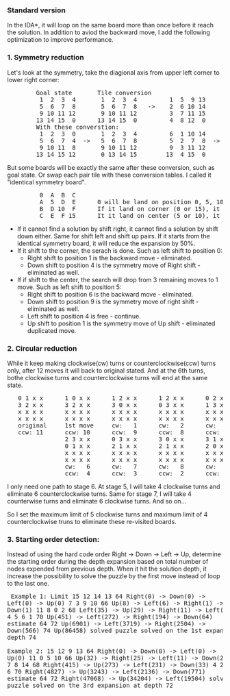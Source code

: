 ### Standard version
  In the IDA*, it will loop on the same board more than once before it reach the solution.  In addition to aviod the backward move, I add the following optimization to improve performance.

### 1. Symmetry reduction  
  Let's look at the symmetry, take the diagional axis from upper left corner to lower right corner:  
  <pre>
        Goal state       Tile conversion                      Position conversion
         1  2  3  4       1  2  3  4         1  5  9 13        0  1  2  3       0  4  8 12
         5  6  7  8       5  6  7  8   ->    2  6 10 14        4  5  6  7  ->   1  5  9 13
         9 10 11 12       9 10 11 12         3  7 11 15        8  9 10 11       2  6 10 14
        13 14 15  0      13 14 15  0         4  8 12  0       12 13 14 15       3  7 11 15  
        With these converstion:
         1  2  3  0       1  2  3  4         6  1 10 14       6  2  3  4
         5  6  7  4  ->   5  6  7  8         5  2  7  8  ->   1  5  9 13
         9 10 11  8       9 10 11 12         9  3 11 12       7 10 11 12
        13 14 15 12       0 13 14 15        13  4 15  0       8 14 15  0</pre>
        
        
  But some boards will be exactly the same after these conversion, such as goal state.  Or swap each pair tile with these conversion tables.  I called it "identical symmetry board".
  <pre>
         0  A  B  C
         A  5  D  E      0 will be land on position 0, 5, 10 or 15 only.
         B  D 10  F      If it land on corner (0 or 15), it has 2 moves.
         C  E  F 15      It it land on center (5 or 10), it has 4 moves. </pre>  
         
  * If it cannot find a solution by shift right, it cannot find a solution by shift down either.  Same for shift left and shift up pairs.  If it starts from the identical symmetry board, it will reduce the expansion by 50%.  
  * If it shift to the corner, the serach is done.  Such as left shift to position 0:  
    * Right shift to position 1 is the backward move - eliminated.
    * Down shift to position 4 is the symmetry move of Right shift - eliminated as well.  
  * If if shift to the center, the search will drop from 3 remaining moves to 1 move.  Such as left shift to position 5:  
    * Right shift to position 6 is the backward move - eliminated.
    * Down shift to position 9 is the symmetry move of right shift - eliminated as well.
    * Left shift to position 4 is free - continue.
    * Up shift to position 1 is the symmetry move of Up shift - eliminated duplicated move.  

### 2. Circular reduction
  While it keep making clockwise(cw) turns or counterclockwise(ccw) turns only, after 12 moves it will back to original stated.  And at the 6th turns, bothe clockwise turns and counterclockwise turns will end at the same state.
  <pre>
   0 1 x x      1 0 x x      1 2 x x      1 2 x x      0 2 x x      2 0 x x      2 3 x x
   3 2 x x      3 2 x x      3 0 x x      0 3 x x      1 3 x x      1 3 x x      1 0 x x
   x x x x      x x x x      x x x x      x x x x      x x x x      x x x x      x x x x
   x x x x      x x x x      x x x x      x x x x      x x x x      x x x x      x x x x
   original     1st move     cw:   1      cw:   2      cw:   3      cw:   4      cw:   5
   ccw: 11      ccw: 10      ccw:  9      ccw:  8      ccw:  7      ccw:  6      ccw:  5  
                2 3 x x      0 3 x x      3 0 x x      3 1 x x      3 1 x x      0 1 x x
                0 1 x x      2 1 x x      2 1 x x      2 0 x x      0 2 x x      3 2 x x
                x x x x      x x x x      x x x x      x x x x      x x x x      x x x x
                x x x x      x x x x      x x x x      x x x x      x x x x      x x x x
                cw:   6      cw:   7      cw:   8      cw:   9      cw:  10      cw:  11
                ccw:  4      ccw:  3      ccw:  2      ccw:  1      1st move     original</pre>  
                
  I only need one path to stage 6.  At stage 5, I will take 4 clockwise turns and eliminate 6 counterclockwise turns.  Same for stage 7, I will take 4 counterwise turns and eliminate 6 clockwise turns. And so on...  
  
  So I set the maximum limit of 5 clockwise turns and maximum limit of  4 counterclockwise truns to eliminate these re-visited boards.

### 3. Starting order detection:  
  Instead of using the hard code order Right -> Down -> Left -> Up, determine the starting order during the depth expansion based on total number of nodes expended from previous depth.  When it hit the solution depth, it increase the possibility to solve the puzzle by the first move instead of loop to the last one.  
    <pre>
        Example 1:         Limit
            15 12 14 13     64    Right(0)     -> Down(0)    -> Left(0)      -> Up(0)
             7  3  9 10     66    Up(8)        -> Left(6)    -> Right(1)     -> Down(1)
            11  8  0  2     68    Left(35)     -> Up(29)     -> Right(11)    -> Left(4)
             4  5  6  1     70    Up(451)      -> Left(272)  -> Right(194)   -> Down(64)
            estimate 64     72    Up(6901)     -> Left(3719) -> Right(2504)  -> Down(566)
                            74    Up(86458) solved
            puzzle solved on the 1st expansion at depth 74  
        Example 2:
            15 12  9 13     64    Right(0)     -> Down(0)    -> Left(0)      -> Up(0)
            11  0  5 10     66    Up(32)       -> Right(25)  -> Left(11)     -> Down(2)
             3  7  8 14     68    Right(415)   -> Up(273)    -> Left(231)    -> Down(33)
             4  2  1  6     70    Right(4827)  -> Up(3243)   -> Left(2136)   -> Down(771)
            estimate 64     72    Right(47068) -> Up(34204)  -> Left(19504) solved
            puzzle solved on the 3rd expansion at depth 72
            </pre>
